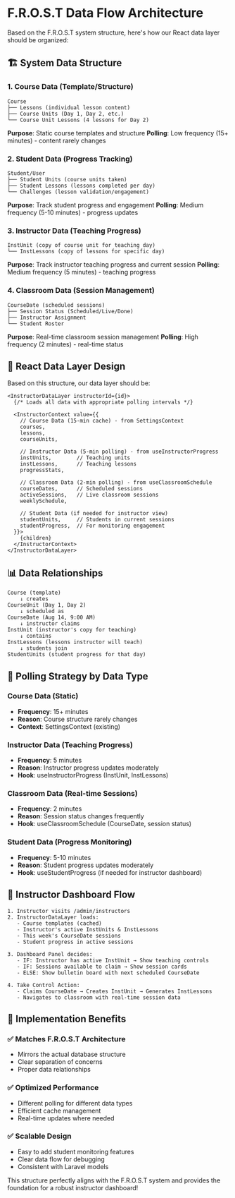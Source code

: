 # F.R.O.S.T Data Flow Architecture

Based on the F.R.O.S.T system structure, here's how our React data layer should be organized:

## 🏗️ **System Data Structure**

### **1. Course Data (Template/Structure)**
```
Course
├── Lessons (individual lesson content)
├── Course Units (Day 1, Day 2, etc.)
└── Course Unit Lessons (4 lessons for Day 2)
```
**Purpose**: Static course templates and structure
**Polling**: Low frequency (15+ minutes) - content rarely changes

### **2. Student Data (Progress Tracking)**
```
Student/User
├── Student Units (course units taken)
├── Student Lessons (lessons completed per day)
└── Challenges (lesson validation/engagement)
```
**Purpose**: Track student progress and engagement
**Polling**: Medium frequency (5-10 minutes) - progress updates

### **3. Instructor Data (Teaching Progress)**
```
InstUnit (copy of course unit for teaching day)
└── InstLessons (copy of lessons for specific day)
```
**Purpose**: Track instructor teaching progress and current session
**Polling**: Medium frequency (5 minutes) - teaching progress

### **4. Classroom Data (Session Management)**
```
CourseDate (scheduled sessions)
├── Session Status (Scheduled/Live/Done)
├── Instructor Assignment
└── Student Roster
```
**Purpose**: Real-time classroom session management
**Polling**: High frequency (2 minutes) - real-time status

## 🎯 **React Data Layer Design**

Based on this structure, our data layer should be:

```tsx
<InstructorDataLayer instructorId={id}>
  {/* Loads all data with appropriate polling intervals */}
  
  <InstructorContext value={{
    // Course Data (15-min cache) - from SettingsContext
    courses,
    lessons,
    courseUnits,
    
    // Instructor Data (5-min polling) - from useInstructorProgress
    instUnits,        // Teaching units
    instLessons,      // Teaching lessons
    progressStats,
    
    // Classroom Data (2-min polling) - from useClassroomSchedule
    courseDates,      // Scheduled sessions
    activeSessions,   // Live classroom sessions
    weeklySchedule,
    
    // Student Data (if needed for instructor view)
    studentUnits,     // Students in current sessions
    studentProgress,  // For monitoring engagement
  }}>
    {children}
  </InstructorContext>
</InstructorDataLayer>
```

## 📊 **Data Relationships**

```
Course (template)
    ↓ creates
CourseUnit (Day 1, Day 2)
    ↓ scheduled as
CourseDate (Aug 14, 9:00 AM)
    ↓ instructor claims
InstUnit (instructor's copy for teaching)
    ↓ contains
InstLessons (lessons instructor will teach)
    ↓ students join
StudentUnits (student progress for that day)
```

## 🔄 **Polling Strategy by Data Type**

### **Course Data (Static)**
- **Frequency**: 15+ minutes
- **Reason**: Course structure rarely changes
- **Context**: SettingsContext (existing)

### **Instructor Data (Teaching Progress)**
- **Frequency**: 5 minutes
- **Reason**: Instructor progress updates moderately
- **Hook**: useInstructorProgress (InstUnit, InstLessons)

### **Classroom Data (Real-time Sessions)**
- **Frequency**: 2 minutes  
- **Reason**: Session status changes frequently
- **Hook**: useClassroomSchedule (CourseDate, session status)

### **Student Data (Progress Monitoring)**
- **Frequency**: 5-10 minutes
- **Reason**: Student progress updates moderately
- **Hook**: useStudentProgress (if needed for instructor dashboard)

## 🎪 **Instructor Dashboard Flow**

```
1. Instructor visits /admin/instructors
2. InstructorDataLayer loads:
   - Course templates (cached)
   - Instructor's active InstUnits & InstLessons
   - This week's CourseDate sessions
   - Student progress in active sessions

3. Dashboard Panel decides:
   - IF: Instructor has active InstUnit → Show teaching controls
   - IF: Sessions available to claim → Show session cards
   - ELSE: Show bulletin board with next scheduled CourseDate

4. Take Control Action:
   - Claims CourseDate → Creates InstUnit → Generates InstLessons
   - Navigates to classroom with real-time session data
```

## 🚀 **Implementation Benefits**

### **✅ Matches F.R.O.S.T Architecture**
- Mirrors the actual database structure
- Clear separation of concerns
- Proper data relationships

### **✅ Optimized Performance**
- Different polling for different data types
- Efficient cache management
- Real-time updates where needed

### **✅ Scalable Design**
- Easy to add student monitoring features
- Clear data flow for debugging
- Consistent with Laravel models

This structure perfectly aligns with the F.R.O.S.T system and provides the foundation for a robust instructor dashboard!
